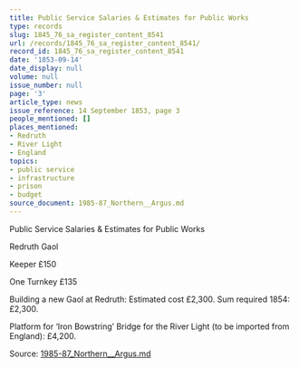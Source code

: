 ```yaml
---
title: Public Service Salaries & Estimates for Public Works
type: records
slug: 1845_76_sa_register_content_8541
url: /records/1845_76_sa_register_content_8541/
record_id: 1845_76_sa_register_content_8541
date: '1853-09-14'
date_display: null
volume: null
issue_number: null
page: '3'
article_type: news
issue_reference: 14 September 1853, page 3
people_mentioned: []
places_mentioned:
- Redruth
- River Light
- England
topics:
- public service
- infrastructure
- prison
- budget
source_document: 1985-87_Northern__Argus.md
---
```


Public Service Salaries & Estimates for Public Works

Redruth Gaol

Keeper		£150

One Turnkey	£135

Building a new Gaol at Redruth: Estimated cost £2,300.  Sum required 1854: £2,300.

Platform for ‘Iron Bowstring’ Bridge for the River Light (to be imported from England): £4,200.

Source: [1985-87_Northern__Argus.md](/downloads/markdown/1985-87_Northern__Argus.md)
